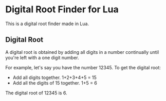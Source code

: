# Digital Root Finder for Lua
This is a digital root finder made in Lua.

## Digital Root
A digital root is obtained by adding all digits in a number continually until you're left with a one digit number.

For example, let's say you have the number 12345. To get the digital root:
- Add all digits together. 1+2+3+4+5 = 15
- Add all the digits of 15 together. 1+5 = 6

The digital root of 12345 is 6.
